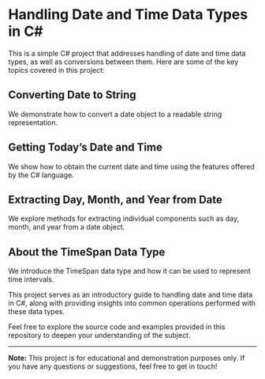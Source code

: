 # Handling Date and Time Data Types in C#

This is a simple C# project that addresses handling of date and time data types, as well as conversions between them. Here are some of the key topics covered in this project:

## Converting Date to String

We demonstrate how to convert a date object to a readable string representation.

## Getting Today’s Date and Time

We show how to obtain the current date and time using the features offered by the C# language.

## Extracting Day, Month, and Year from Date

We explore methods for extracting individual components such as day, month, and year from a date object.

## About the TimeSpan Data Type

We introduce the TimeSpan data type and how it can be used to represent time intervals.

This project serves as an introductory guide to handling date and time data in C#, along with providing insights into common operations performed with these data types.

Feel free to explore the source code and examples provided in this repository to deepen your understanding of the subject.

---

**Note:** This project is for educational and demonstration purposes only. If you have any questions or suggestions, feel free to get in touch!

